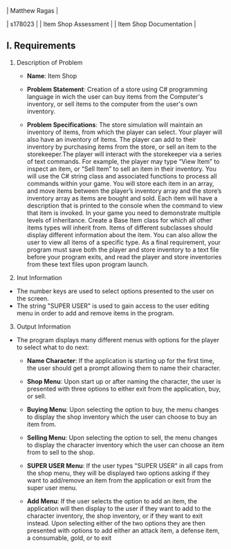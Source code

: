 | Matthew Ragas |

| s178023 |
| Item Shop Assessment |
| Item Shop Documentation |

## I. Requirements

1. Description of Problem

    - **Name**: Item Shop

    - **Problem Statement**:
    Creation of a store using C# programming language in wich the user can buy items from the Computer's inventory, or sell items to the computer from the user's own inventory.

    - **Problem Specifications**:
    The store simulation will maintain an inventory of items, from which the player can select. Your player will also have an inventory of items. The player can add to their inventory by purchasing items from the store, or sell an item to the storekeeper.The player will interact with the storekeeper via a series of text commands. For example, the player may type “View Item” to inspect an item, or “Sell Item” to sell an item in their inventory. You will use the C# string class and associated functions to process all commands within your game. You will store each item in an array, and move items between the player’s inventory array and the store’s inventory array as items are bought and sold. Each item will have a description that is printed to the console when the command to view that item is invoked. In your game you need to demonstrate multiple levels of inheritance. Create a Base Item class for which all other items types will inherit from. Items of different subclasses should display different information about the item. You can also allow the user to view all items of a specific type. As a final requirement, your program must save both the player and store inventory to a text file before your program exits, and read the player and store inventories from these text files upon program launch.

2. Inut Information
- The number keys are used to select options presented to the user on the screen.
- The string "SUPER USER" is used to gain access to the user editing menu in order to add and remove items in the program.

3. Output Information
- The program displays many different menus with options for the player to select what to do next:
    - **Name Character**: If the application is starting up for the first time, the user should get a prompt allowing them to name their character.

    - **Shop Menu**: Upon start up or after naming the character, the user is presented with three options to either exit from the application, buy, or sell.

    - **Buying Menu**: Upon selecting the option to buy, the menu changes to display the shop inventory which the user can choose to buy an item from.

    - **Selling Menu**: Upon selecting the option to sell, the menu changes to display the character inventory which the user can choose an item from to sell to the shop.

    - **SUPER USER Menu**: If the user types "SUPER USER" in all caps from the shop menu, they will be displayed two options asking if they want to add/remove an item from the application or exit from the super user menu.

    - **Add Menu**: If the user selects the option to add an item, the application will then display to the user if they want to add to the character inventory, the shop inventory, or if they want to exit instead. Upon selecting either of the two options they are then presented with options to add either an attack item, a defense item, a consumable, gold, or to exit